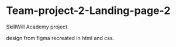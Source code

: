 # Team-project-2-Landing-page-2

SkillWill Academy project. 

design from figma recreated in html and css.

